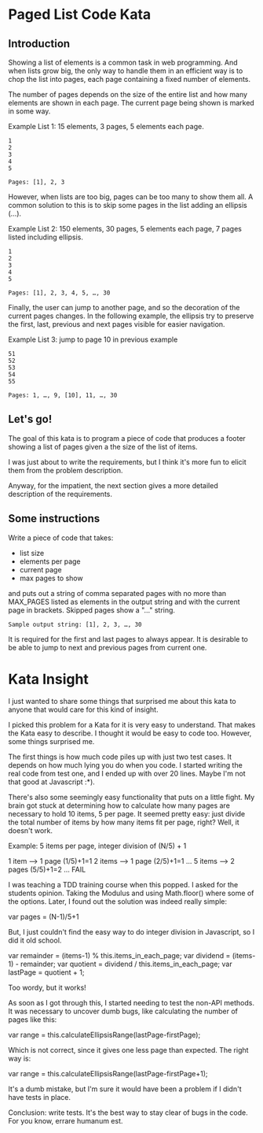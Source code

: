 Paged List Code Kata
====================

Introduction
------------

Showing a list of elements is a common task in web programming. And when lists
grow big, the only way to handle them in an efficient way is to chop the list 
into pages, each page containing a fixed number of elements.

The number of pages depends on the size of the entire list and how many elements 
are shown in each page. The current page being shown is marked in some way.

Example List 1: 15 elements, 3 pages, 5 elements each page.

	1
	2
	3
	4
	5

	Pages: [1], 2, 3

However, when lists are too big, pages can be too many to show them all. A common 
solution to this is to skip some pages in the list adding an ellipsis (…).

Example List 2: 150 elements, 30 pages, 5 elements each page, 7 pages listed including ellipsis.

	1
	2
	3
	4
	5

	Pages: [1], 2, 3, 4, 5, …, 30

Finally, the user can jump to another page, and so the decoration of the current
pages changes. In the following example, the ellipsis try to preserve the first,
last, previous and next pages visible for easier navigation.

Example List 3: jump to page 10 in previous example

	51
	52
	53
	54
	55

	Pages: 1, …, 9, [10], 11, …, 30 


Let's go!
---------

The goal of this kata is to program a piece of code that produces a footer showing
a list of pages given a the size of the list of items.

I was just about to write the requirements, but I think it's more fun to elicit them 
from the problem description.

Anyway, for the impatient, the next section gives a more detailed description of the requirements.

Some instructions
-----------------

Write a piece of code that takes:

- list size
- elements per page
- current page
- max pages to show

and puts out a string of comma separated pages with no more than MAX_PAGES listed as elements in the output string and with the current page in brackets. Skipped pages show a "…" string.

	Sample output string: [1], 2, 3, …, 30

It is required for the first and last pages to always appear. It is desirable to be able to jump to next and previous pages from current one.

Kata Insight
============

I just wanted to share some things that surprised me about this kata to anyone
that would care for this kind of insight.

I picked this problem for a Kata for it is very easy to understand. That makes
the Kata easy to describe. I thought it would be easy to code too. However, some
things surprised me.

The first things is how much code piles up with just two test cases. It depends
on how much lying you do when you code. I started writing the real code from test one, and I ended up with over 20 lines. Maybe I'm not that good at Javascript :*).

There's also some seemingly easy functionality that puts on a little fight. My 
brain got stuck at determining how to calculate how many pages are necessary to
hold 10 items, 5 per page. It seemed pretty easy: just divide the total number of items by how many items fit per page, right? Well, it doesn't work.

Example: 5 items per page, integer division of (N/5) + 1

  1 item -->  1 page (1/5)+1=1
  2 items --> 1 page (2/5)+1=1
  ...
  5 items --> 2 pages (5/5)+1=2 ... FAIL

I was teaching a TDD training course when this popped. I asked for the students opinion. Taking the Modulus and using Math.floor() where some of the options.
Later, I found out the solution was indeed really simple:

  var pages = (N-1)/5+1

But, I just couldn't find the easy way to do integer division in Javascript, so
I did it old school.

  var remainder = (items-1) % this.items_in_each_page;
  var dividend = (items-1) - remainder;
  var quotient = dividend / this.items_in_each_page;
  var lastPage = quotient + 1; 

Too wordy, but it works!

As soon as I got through this, I started needing to test the non-API methods.
It was necessary to uncover dumb bugs, like calculating the number of pages
like this:

  var range = this.calculateEllipsisRange(lastPage-firstPage);

Which is not correct, since it gives one less page than expected. The right way is:

  var range = this.calculateEllipsisRange(lastPage-firstPage+1);

It's a dumb mistake, but I'm sure it would have been a problem if I didn't have tests in place.

Conclusion: write tests. It's the best way to stay clear of bugs in the code.
For you know, errare humanum est.
